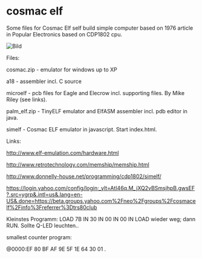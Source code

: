# cosmac elf

Some files for Cosmac Elf self build simple computer based on 1976 article in Popular Electronics based on CDP1802 cpu.

![Bild](https://github.com/petersieg/cosmac-elf/blob/master/microelf.jpg)

Files:

cosmac.zip - emulator for windows up to XP

a18 - assembler incl. C source

microelf - pcb files for Eagle and Elecrow incl. supporting files. By Mike Riley (see links).

palm_elf.zip - TinyELF emulator and ElfASM assembler incl. pdb editor in java.

simelf - Cosmac ELF emulator in javascript. Start index.html.

Links:

http://www.elf-emulation.com/hardware.html

http://www.retrotechnology.com/memship/memship.html

http://www.donnelly-house.net/programming/cdp1802/simelf/

https://login.yahoo.com/config/login;_ylt=AtI46q.M_jXQ2vBSmsjhpB.gwsEF?.src=ygrp&.intl=us&.lang=en-US&.done=https://beta.groups.yahoo.com%2Fneo%2Fgroups%2Fcosmacelf%2Finfo%3Freferrer%3Dtrs80club

Kleinstes Programm: LOAD 7B IN 30 IN 00 IN 00 IN LOAD wieder weg; dann RUN. Sollte Q-LED leuchten..

smallest counter program:

@0000:EF 80 BF AF 9E 5F 1E 64 30 01 .
